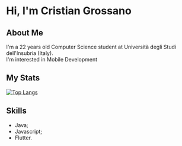 # Hi, I'm Cristian Grossano

## About Me
I'm a 22 years old Computer Science student at Università degli Studi dell'Insubria (Italy).  
I'm interested in Mobile Development
## My Stats

[![Top Langs](https://github-readme-stats.vercel.app/api/top-langs/?username=cristiangrossano&hide=cmake,cpp&layout=compact&langs_count=6&theme=transparent)](https://github.com/anuraghazra/github-readme-stats)

## Skills

- Java;
- Javascript;
- Flutter.
